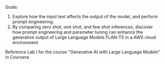 Goals:
1. Explore how the input text affects the output of the model, and perform prompt engineering.
2. By comparing zero shot, one shot, and few shot inferences, discover how prompt engineering and parameter tuning can enhance the generative output of Large Language Models FLAN-T5 in a AWS cloud environment

Reference
Lab I for the course "Generative AI with Large Language Models" in Coursera
